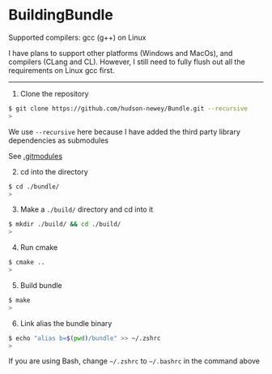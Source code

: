 # BuildingBundle

Supported compilers: gcc (g++) on Linux

I have plans to support other platforms (Windows and MacOs), and compilers (CLang and CL).
However, I still need to fully flush out all the requirements on Linux gcc first.

---

1. Clone the repository

```sh
$ git clone https://github.com/hudson-newey/Bundle.git --recursive
>
```

We use `--recursive` here because I have added the third party library dependencies as submodules

See [.gitmodules](.gitmodules)

2. cd into the directory

```sh
$ cd ./bundle/
>
```

3. Make a `./build/` directory and cd into it

```sh
$ mkdir ./build/ && cd ./build/
>
```

4. Run cmake

```sh
$ cmake ..
>
```

5. Build bundle

```sh
$ make
>
```

6. Link alias the bundle binary

```sh
$ echo "alias b=$(pwd)/bundle" >> ~/.zshrc
>
```

If you are using Bash, change `~/.zshrc` to `~/.bashrc` in the command above
